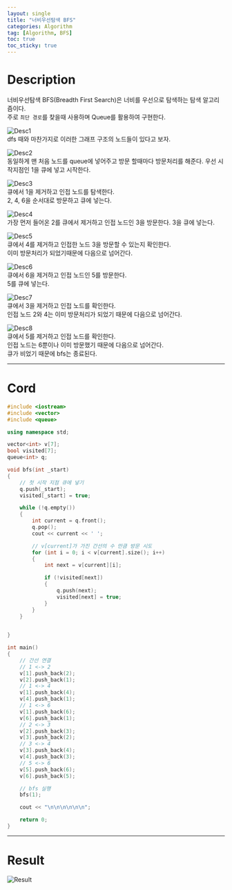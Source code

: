 ```yaml
---
layout: single
title: "너비우선탐색 BFS"
categories: Algorithm
tag: [Algorithm, BFS]
toc: true
toc_sticky: true
---
```


# Description
너비우선탐색 BFS(Breadth First Search)은 너비를 우선으로 탐색하는 탐색 알고리즘이다.  
주로 `최단 경로`를 찾을때 사용하며 Queue를 활용하여 구현한다.  


![Desc1](https://user-images.githubusercontent.com/97664446/184677915-551278c4-2ef8-4225-a22a-ed16144ee912.PNG)  
dfs 때와 마찬가지로 이러한 그래프 구조의 노드들이 있다고 보자.  

![Desc2](https://user-images.githubusercontent.com/97664446/184677917-1741f50b-4448-4ac6-a8ef-8a223e08e580.PNG)  
동일하게 맨 처음 노드를 queue에 넣어주고 방문 할때마다 방문처리를 해준다.
우선 시작지점인 1을 큐에 넣고 시작한다.   

![Desc3](https://user-images.githubusercontent.com/97664446/184677921-2099a192-5d23-4bfc-abc6-0b39435a0bc8.PNG)  
큐에서 1을 제거하고 인접 노드를 탐색한다.  
2, 4, 6을 순서대로 방문하고 큐에 넣는다.    

![Desc4](https://user-images.githubusercontent.com/97664446/184677924-f580e0b2-6369-4f72-b30a-5bccd16a0592.PNG)  
가장 먼저 들어온 2를 큐에서 제거하고 인접 노드인 3을 방문한다.
3을 큐에 넣는다.   

![Desc5](https://user-images.githubusercontent.com/97664446/184677928-65d77e59-2098-4226-8f4b-04cee46c9ec3.PNG)  
큐에서 4를 제거하고 인접한 노드 3을 방문할 수 있는지 확인한다.  
이미 방문처리가 되었기때문에 다음으로 넘어간다.  

![Desc6](https://user-images.githubusercontent.com/97664446/184677929-21e7b54f-a751-4ff5-afee-da54caa05c5b.PNG)  
큐에서 6을 제거하고 인접 노드인 5를 방문한다.  
5를 큐에 넣는다.    

![Desc7](https://user-images.githubusercontent.com/97664446/184677932-c83b4b52-8e2d-404e-8bb1-a29b1bfe3f9d.PNG)  
큐에서 3을 제거하고 인접 노드를 확인한다.  
인접 노드 2와 4는 이미 방문처리가 되었기 때문에 다음으로 넘어간다.  

![Desc8](https://user-images.githubusercontent.com/97664446/184677910-0e0e90f5-0d62-430e-a22d-29fe6ba023a2.PNG)  
큐에서 5를 제거하고 인접 노드를 확인한다.  
인접 노드는 6뿐이나 이미 방문했기 때문에 다음으로 넘어간다.  
큐가 비었기 때문에 bfs는 종료된다.  

***
# Cord
```c++
#include <iostream>
#include <vector>
#include <queue>

using namespace std;

vector<int> v[7];
bool visited[7];
queue<int> q;

void bfs(int _start)
{
	// 첫 시작 지점 큐에 넣기
	q.push(_start);
	visited[_start] = true;

	while (!q.empty())
	{
		int current = q.front();
		q.pop();
		cout << current << ' ';

		// v[current]가 가진 간선의 수 만큼 방문 시도 
		for (int i = 0; i < v[current].size(); i++)
		{
			int next = v[current][i];

			if (!visited[next])
			{
				q.push(next);
				visited[next] = true;
			}
		}
	}

	
}

int main()
{
	// 간선 연결
	// 1 <-> 2
	v[1].push_back(2);
	v[2].push_back(1);
	// 1 <-> 4
	v[1].push_back(4);
	v[4].push_back(1);
	// 1 <-> 6
	v[1].push_back(6);
	v[6].push_back(1);
	// 2 <-> 3
	v[2].push_back(3);
	v[3].push_back(2);
	// 3 <-> 4
	v[3].push_back(4);
	v[4].push_back(3);
	// 5 <-> 6
	v[5].push_back(6);
	v[6].push_back(5);

	// bfs 실행
	bfs(1);

	cout << "\n\n\n\n\n\n";

	return 0;
}
```

***

# Result
![Result](https://user-images.githubusercontent.com/97664446/184678089-cf36cdb3-6976-4f5d-a3cc-69252d53c09d.PNG)